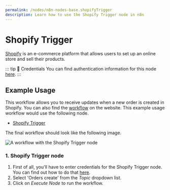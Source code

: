 ```yaml
---
permalink: /nodes/n8n-nodes-base.shopifyTrigger
description: Learn how to use the Shopify Trigger node in n8n
---
```


# Shopify Trigger

[Shopify](https://www.shopify.com/) is an e-commerce platform that allows users to set up an online store and sell their products.

::: tip 🔑 Credentials
You can find authentication information for this node [here](../../../credentials/Shopify/README.md).
:::


## Example Usage

This workflow allows you to receive updates when a new order is created in Shopify. You can also find the [workflow](https://n8n.io/workflows/547) on the website. This example usage workflow would use the following node.
- [Shopify Trigger]()

The final workflow should look like the following image.

![A workflow with the Shopify Trigger node](./workflow.png)


### 1. Shopify Trigger node

1. First of all, you'll have to enter credentials for the Shopify Trigger node. You can find out how to do that [here](../../../credentials/Shopify/README.md).
2. Select 'Orders create' from the *Topic* dropdown list.
3. Click on *Execute Node* to run the workflow.
